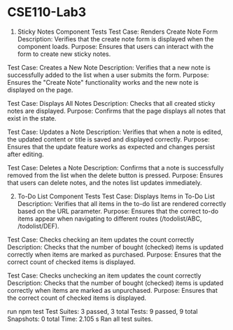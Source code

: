 # CSE110-Lab3
1. Sticky Notes Component Tests
Test Case: Renders Create Note Form
Description: Verifies that the create note form is displayed when the component loads.
Purpose: Ensures that users can interact with the form to create new sticky notes.

Test Case: Creates a New Note
Description: Verifies that a new note is successfully added to the list when a user submits the form.
Purpose: Ensures the "Create Note" functionality works and the new note is displayed on the page.

Test Case: Displays All Notes
Description: Checks that all created sticky notes are displayed.
Purpose: Confirms that the page displays all notes that exist in the state.

Test Case: Updates a Note
Description: Verifies that when a note is edited, the updated content or title is saved and displayed correctly.
Purpose: Ensures that the update feature works as expected and changes persist after editing.

Test Case: Deletes a Note
Description: Confirms that a note is successfully removed from the list when the delete button is pressed.
Purpose: Ensures that users can delete notes, and the notes list updates immediately.

2. To-Do List Component Tests
Test Case: Displays Items in To-Do List
Description: Verifies that all items in the to-do list are rendered correctly based on the URL parameter.
Purpose: Ensures that the correct to-do items appear when navigating to different routes (/todolist/ABC, /todolist/DEF).

Test Case: Checks checking an item updates the count correctly
Description: Checks that the number of bought (checked) items is updated correctly when items are marked as purchased.
Purpose: Ensures that the correct count of checked items is displayed.

Test Case: Checks unchecking an item updates the count correctly
Description: Checks that the number of bought (checked) items is updated correctly when items are marked as unpurchased.
Purpose: Ensures that the correct count of checked items is displayed.

run npm test
Test Suites: 3 passed, 3 total
Tests:       9 passed, 9 total
Snapshots:   0 total
Time:        2.105 s
Ran all test suites.
